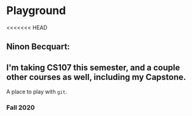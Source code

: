 # Playground
<<<<<<< HEAD
## Ninon Becquart:
## I'm taking CS107 this semester, and a couple other courses as well, including my Capstone.

A place to play with `git`.

### Fall 2020
